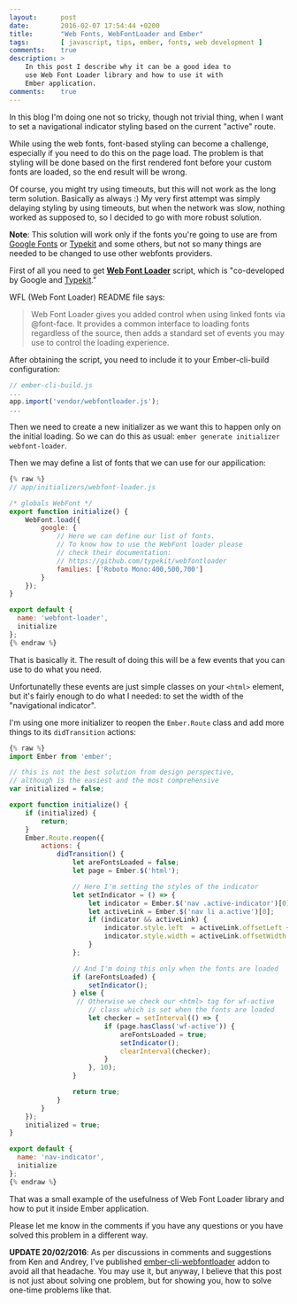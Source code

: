 ```yaml
---
layout:      post
date:        2016-02-07 17:54:44 +0200
title:       "Web Fonts, WebFontLoader and Ember"
tags:        [ javascript, tips, ember, fonts, web development ]
comments:    true
description: >
    In this post I describe why it can be a good idea to
    use Web Font Loader library and how to use it with
    Ember application.
comments:    true
---
```

In this blog I'm doing one not so tricky, though not trivial thing, when I want to set a navigational indicator styling based on the current "active" route.

While using the web fonts, font-based styling can become a challenge, especially if you need to do this on the page load.
The problem is that styling will be done based on the first rendered font before your custom fonts are loaded, so the end result will be wrong.

Of course, you might try using timeouts, but this will not work as the long term solution. Basically as always :) My very first attempt was simply delaying styling by using timeouts, but when the network was slow, nothing worked as supposed to, so I decided to go with more robust solution.

**Note**: This solution will work only if the fonts you're going to use are from [Google Fonts](https://www.google.com/fonts) or [Typekit](http://www.typekit.com/) and some others, but not so many things are needed to be changed to use other webfonts providers.

First of all you need to get [**Web Font Loader**](https://github.com/typekit/webfontloader) script, which is "co-developed by Google and [Typekit](http://www.typekit.com/)."

WFL (Web Font Loader) README file says:

> Web Font Loader gives you added control when using linked fonts via @font-face. It provides a common interface to loading fonts regardless of the source, then adds a standard set of events you may use to control the loading experience.

After obtaining the script, you need to include it to your Ember-cli-build configuration:

```javascript
// ember-cli-build.js
...
app.import('vendor/webfontloader.js');
...
```

Then we need to create a new initializer as we want this to happen only on the initial loading. So we can do this as usual: `ember generate initializer webfont-loader`.

Then we may define a list of fonts that we can use for our appilication:

```javascript
{% raw %}
// app/initializers/webfont-loader.js

/* globals WebFont */
export function initialize() {
    WebFont.load({
        google: {
            // Here we can define our list of fonts.
            // To know how to use the WebFont loader please
            // check their documentation:
            // https://github.com/typekit/webfontloader
            families: ['Roboto Mono:400,500,700']
        }
    });
}

export default {
  name: 'webfont-loader',
  initialize
};
{% endraw %}
```

That is basically it. The result of doing this will be a few events that you can use to do what you need.

Unfortunatelly these events are just simple classes on your `<html>` element, but it's fairly enough to do what I needed: to set the width of the "navigational indicator".

I'm using one more initializer to reopen the `Ember.Route` class and add more things to its `didTransition` actions:

```javascript
{% raw %}
import Ember from 'ember';

// this is not the best solution from design perspective,
// although is the easiest and the most comprehensive
var initialized = false;

export function initialize() {
    if (initialized) {
        return;
    }
    Ember.Route.reopen({
        actions: {
            didTransition() {
                let areFontsLoaded = false;
                let page = Ember.$('html');

                // Here I'm setting the styles of the indicator
                let setIndicator = () => {
                    let indicator = Ember.$('nav .active-indicator')[0];
                    let activeLink = Ember.$('nav li a.active')[0];
                    if (indicator && activeLink) {
                        indicator.style.left  = activeLink.offsetLeft + 'px';
                        indicator.style.width = activeLink.offsetWidth + 'px';
                    }
                };

                // And I'm doing this only when the fonts are loaded
                if (areFontsLoaded) {
                    setIndicator();
                } else {
                 // Otherwise we check our <html> tag for wf-active
                    // class which is set when the fonts are loaded
                    let checker = setInterval(() => {
                        if (page.hasClass('wf-active')) {
                            areFontsLoaded = true;
                            setIndicator();
                            clearInterval(checker);
                        }
                    }, 10);
                }

                return true;
            }
        }
    });
    initialized = true;
}

export default {
  name: 'nav-indicator',
  initialize
};
{% endraw %}
```

That was a small example of the usefulness of Web Font Loader library and how to put it inside Ember application.

Please let me know in the comments if you have any questions or you have solved this problem in a different way.

**UPDATE 20/02/2016**: As per discussions in comments and suggestions from Ken and Andrey, I've published [ember-cli-webfontloader](https://www.npmjs.com/package/ember-cli-webfontloader) addon to avoid all that headache. You may use it, but anyway, I believe that this post is not just about solving one problem, but for showing you, how to solve one-time problems like that.

